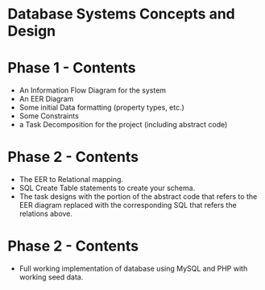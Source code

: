 # Database Systems Concepts and Design

# Phase 1 - Contents
  *  An Information Flow Diagram for the system
  *  An EER Diagram
  *  Some initial Data formatting (property types, etc.)
  *  Some Constraints
  *  a Task Decomposition for the project (including abstract code)
  
# Phase 2 - Contents
  *  The EER to Relational mapping. 
  *  SQL Create Table statements to create your schema. 
  *  The task designs with the portion of the abstract code that refers to the EER diagram replaced with the
corresponding SQL that refers the relations above. 

# Phase 2 - Contents
   * Full working implementation of database using MySQL and PHP with working seed data.